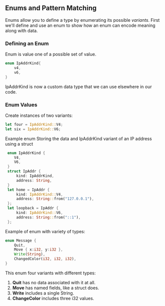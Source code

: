 ## Enums and Pattern Matching
Enums allow you to define a type by enumerating its possible *variants*. First we'll define and use an enum to show how
an enum can encode meaning along with data.

### Defining an Enum
Enum is value one of a possible set of value.
```rust
enum IpAddrKind{
    v4,
    v6,
}
```
IpAddrKind is now a custom data type that we can use elsewhere in our code.

### Enum Values
Create instances of two variants:

```rust
let four = IpAddrKind::V4;
let six = IpAddrKind::V6;
```
Example enum Storing the data and IpAddrKind variant of an IP address using a struct
```rust
 enum IpAddrKind {
    V4,
    V6,
 }
 struct IpAddr {
     kind: IpAddrKind,
     address: String,
 }
 let home = IpAddr {
     kind: IpAddrKind::V4,
     address: String::from("127.0.0.1"),
 };
 let loopback = IpAddr {
     kind: IpAddrKind::V6,
     address: String::from("::1"),
 };
```
Example of enum with variety of types:
```rust
enum Message {
    Quit,
    Move { x:i32, y:i32 },
    Write(String),
    ChangedColor(i32, i32, i32),
}
```
This enum four variants with different types:
1. **Quit** has no data associated with it at all.
2. **Move** has named fields, like a struct does.
3. **Write** includes a single String.
4. **ChangeColor** includes three i32 values.

